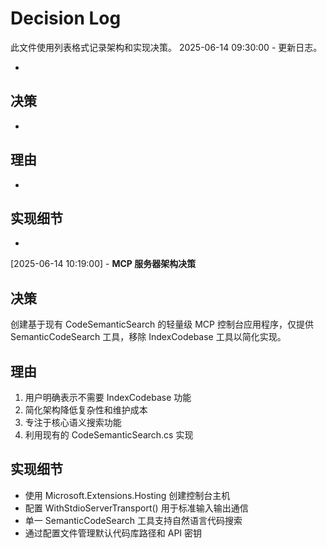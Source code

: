 # Decision Log

此文件使用列表格式记录架构和实现决策。
2025-06-14 09:30:00 - 更新日志。

*

## 决策

*

## 理由

*

## 实现细节

*
[2025-06-14 10:19:00] - **MCP 服务器架构决策**
## 决策
创建基于现有 CodeSemanticSearch 的轻量级 MCP 控制台应用程序，仅提供 SemanticCodeSearch 工具，移除 IndexCodebase 工具以简化实现。

## 理由
1. 用户明确表示不需要 IndexCodebase 功能
2. 简化架构降低复杂性和维护成本
3. 专注于核心语义搜索功能
4. 利用现有的 CodeSemanticSearch.cs 实现

## 实现细节
- 使用 Microsoft.Extensions.Hosting 创建控制台主机
- 配置 WithStdioServerTransport() 用于标准输入输出通信
- 单一 SemanticCodeSearch 工具支持自然语言代码搜索
- 通过配置文件管理默认代码库路径和 API 密钥